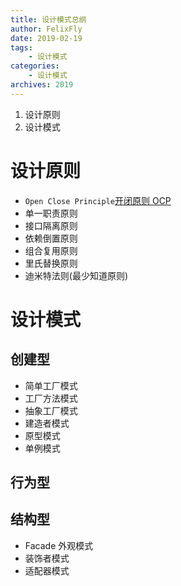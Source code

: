 ```yaml
---
title: 设计模式总纲
author: FelixFly
date: 2019-02-19
tags:
    - 设计模式
categories: 
    - 设计模式
archives: 2019
---
```


1.  设计原则
2.  设计模式

<!--more-->

# 设计原则

* `Open Close Principle`[开闭原则 OCP]() 
* 单一职责原则
* 接口隔离原则
* 依赖倒置原则
* 组合复用原则
* 里氏替换原则
* 迪米特法则(最少知道原则)

# 设计模式

## 创建型

* 简单工厂模式
* 工厂方法模式
* 抽象工厂模式
* 建造者模式
* 原型模式
* 单例模式

## 行为型

## 结构型

* Facade 外观模式
* 装饰者模式
* 适配器模式